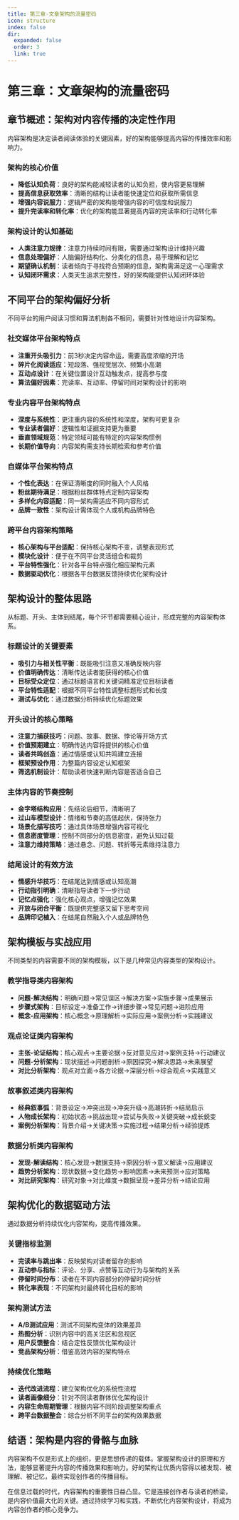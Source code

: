 ```yaml
---
title: 第三章-文章架构的流量密码
icon: structure
index: false
dir:
  expanded: false
  order: 3
  link: true
---
```


# 第三章：文章架构的流量密码

## 章节概述：架构对内容传播的决定性作用

内容架构是决定读者阅读体验的关键因素，好的架构能够提高内容的传播效率和影响力。

### 架构的核心价值
- **降低认知负荷**：良好的架构能减轻读者的认知负担，使内容更易理解
- **提高信息获取效率**：清晰的结构让读者能快速定位和获取所需信息
- **增强内容说服力**：逻辑严密的架构能增强内容的可信度和说服力
- **提升完读率和转化率**：优化的架构能显著提高内容的完读率和行动转化率

### 架构设计的认知基础
- **人类注意力规律**：注意力持续时间有限，需要通过架构设计维持兴趣
- **信息处理偏好**：人脑偏好结构化、分类化的信息，易于理解和记忆
- **期望确认机制**：读者倾向于寻找符合预期的信息，架构需满足这一心理需求
- **认知闭环需求**：人类天生追求完整性，好的架构能提供认知闭环体验

## 不同平台的架构偏好分析

不同平台的用户阅读习惯和算法机制各不相同，需要针对性地设计内容架构。

### 社交媒体平台架构特点
- **注重开头吸引力**：前3秒决定内容命运，需要高度浓缩的开场
- **碎片化阅读适应**：短段落、强视觉层次、频繁小高潮
- **互动点设计**：在关键位置设计互动触发点，提高参与度
- **算法偏好因素**：完读率、互动率、停留时间对架构设计的影响

### 专业内容平台架构特点
- **深度与系统性**：更注重内容的系统性和深度，架构可更复杂
- **专业读者偏好**：逻辑性和证据支持更为重要
- **垂直领域规范**：特定领域可能有特定的内容架构惯例
- **长期价值导向**：内容架构需支持长期检索和参考价值

### 自媒体平台架构特点
- **个性化表达**：在保证清晰度的同时融入个人风格
- **粉丝期待满足**：根据粉丝群体特点定制内容架构
- **多样化内容适配**：同一架构需适应不同内容形式
- **品牌一致性**：架构设计需体现个人或机构品牌特色

### 跨平台内容架构策略
- **核心架构与平台适配**：保持核心架构不变，调整表现形式
- **模块化设计**：便于在不同平台灵活组合和裁剪
- **平台特性强化**：针对各平台特点强化相应架构元素
- **数据驱动优化**：根据各平台数据反馈持续优化架构设计

## 架构设计的整体思路

从标题、开头、主体到结尾，每个环节都需要精心设计，形成完整的内容架构体系。

### 标题设计的关键要素
- **吸引力与相关性平衡**：既能吸引注意又准确反映内容
- **价值明确传达**：清晰传达读者能获得的核心价值
- **目标受众定位**：通过标题语言和关键词精准定位目标读者
- **平台特性适配**：根据不同平台特性调整标题形式和长度
- **测试与优化**：通过数据分析持续优化标题效果

### 开头设计的核心策略
- **注意力捕获技巧**：问题、故事、数据、悖论等开场方式
- **价值预期建立**：明确传达内容将提供的核心价值
- **读者共鸣创造**：通过情感或认知共鸣建立连接
- **框架预设作用**：为整篇内容设定认知框架
- **筛选机制设计**：帮助读者快速判断内容是否适合自己

### 主体内容的节奏控制
- **金字塔结构应用**：先结论后细节，清晰明了
- **过山车模型设计**：情绪和节奏的高低起伏，保持张力
- **场景化描写技巧**：通过具体场景增强内容可视化
- **信息密度管理**：控制不同部分的信息密度，避免认知过载
- **注意力维持策略**：通过悬念、问题、转折等元素维持注意力

### 结尾设计的有效方法
- **情感升华技巧**：在结尾达到情感或认知高潮
- **行动指引明确**：清晰指导读者下一步行动
- **记忆点强化**：强化核心观点，增强记忆效果
- **开放与闭合平衡**：既提供完整感又留下思考空间
- **品牌印记植入**：在结尾自然融入个人或品牌特色

## 架构模板与实战应用

不同类型的内容需要不同的架构模板，以下是几种常见内容类型的架构设计。

### 教学指导类内容架构
- **问题-解决结构**：明确问题→常见误区→解决方案→实施步骤→成果展示
- **步骤式架构**：目标设定→准备工作→详细步骤→常见问题→进阶应用
- **概念-应用架构**：核心概念→原理解析→实际应用→案例分析→实践建议

### 观点论证类内容架构
- **主张-论证结构**：核心观点→主要论据→反对意见应对→案例支持→行动建议
- **问题-分析架构**：现状描述→问题剖析→原因探究→解决思路→未来展望
- **对比分析架构**：观点对立面→各方论据→深层分析→综合观点→实践意义

### 故事叙述类内容架构
- **经典叙事弧**：背景设定→冲突出现→冲突升级→高潮转折→结局启示
- **人物成长架构**：初始状态→挑战出现→尝试与失败→关键突破→成长蜕变
- **案例分析架构**：背景介绍→关键决策→实施过程→结果分析→经验提炼

### 数据分析类内容架构
- **发现-解读结构**：核心发现→数据支持→原因分析→意义解读→应用建议
- **趋势分析架构**：现状数据→变化趋势→影响因素→未来预测→应对策略
- **对比研究架构**：研究对象→对比维度→数据呈现→差异分析→结论应用

## 架构优化的数据驱动方法

通过数据分析持续优化内容架构，提高传播效果。

### 关键指标监测
- **完读率与跳出率**：反映架构对读者留存的影响
- **互动参与指标**：评论、分享、点赞等互动行为与架构的关系
- **停留时间分布**：读者在不同内容部分的停留时间分析
- **转化率表现**：不同架构对最终转化目标的影响

### 架构测试方法
- **A/B测试应用**：测试不同架构变体的效果差异
- **热图分析**：识别内容中的高关注区和忽视区
- **用户反馈整合**：结合定性反馈优化架构设计
- **竞品架构分析**：借鉴高效内容的架构特点

### 持续优化策略
- **迭代改进流程**：建立架构优化的系统性流程
- **读者画像细分**：针对不同读者群体优化架构设计
- **内容生命周期管理**：根据内容不同阶段调整架构重点
- **跨平台数据整合**：综合分析不同平台的架构效果数据

## 结语：架构是内容的骨骼与血脉

内容架构不仅是形式上的组织，更是思想传递的载体。掌握架构设计的原理和方法，能够显著提升内容的传播效果和影响力。好的架构让优质内容得以被发现、被理解、被记忆，最终实现创作者的传播目标。

在信息过载的时代，内容架构的重要性日益凸显。它是连接创作者与读者的桥梁，是内容价值最大化的关键。通过持续学习和实践，不断优化内容架构设计，将成为内容创作者的核心竞争力。
